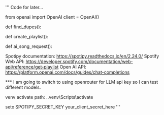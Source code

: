 ''' Code for later...

from openai import OpenAI
client = OpenAI()

def find_dupes():

def create_playlist():

def ai_song_request():

Spotipy documentation: https://spotipy.readthedocs.io/en/2.24.0/ 
Spotify Web API: https://developer.spotify.com/documentation/web-api/reference/get-playlist 
Open AI API: https://platform.openai.com/docs/guides/chat-completions 

***  I am going to switch to using openrouter for LLM api key
     so I can test different models.

venv activate path: .\.venv\Scripts\activate

setx SPOTIPY_SECRET_KEY your_client_secret_here
'''